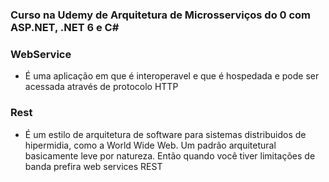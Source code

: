 ### Curso na Udemy de Arquitetura de Microsserviços do 0 com ASP.NET, .NET 6 e C#

### WebService
- É uma aplicação em que é interoperavel e que é hospedada e pode ser acessada através de protocolo HTTP

### Rest
- É um estilo de arquitetura de software para sistemas distribuidos de hipermidia, como a World Wide Web. Um padrão arquitetural basicamente leve por natureza. Então quando você tiver limitações de banda prefira web services REST
